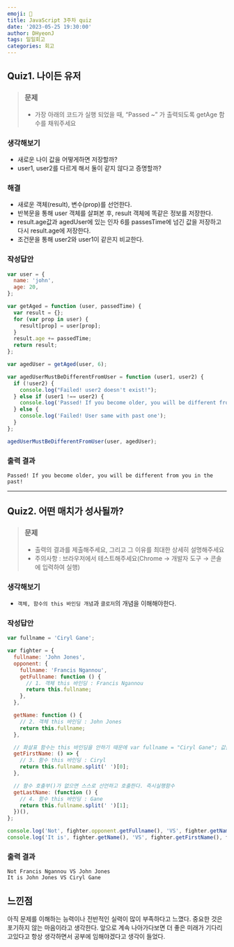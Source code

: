 ```yaml
---
emoji: 📝
title: JavaScript 3주차 quiz
date: '2023-05-25 19:30:00'
author: DHyeonJ
tags: 일일회고
categories: 회고
---
```


## Quiz1. 나이든 유저

<blockquote>

### 문제

- 가장 아래의 코드가 실행 되었을 때, “Passed ~” 가 출력되도록 getAge 함수를 채워주세요

</blockquote>

### 생각해보기

- 새로운 나이 값을 어떻게하면 저장할까?
- user1, user2를 다르게 해서 둘이 같지 않다고 증명할까?

### 해결

- 새로운 객체(result), 변수(prop)를 선언한다.
- 반복문을 통해 user 객체를 살펴본 후, result 객체에 똑같은 정보를 저장한다.
- result.age값과 agedUser에 있는 인자 6를 passesTime에 넘긴 값을 저장하고 다시 result.age에 저장한다.
- 조건문을 통해 user2와 user1이 같은지 비교한다.

### 작성답안

```js
var user = {
  name: 'john',
  age: 20,
};

var getAged = function (user, passedTime) {
  var result = {};
  for (var prop in user) {
    result[prop] = user[prop];
  }
  result.age += passedTime;
  return result;
};

var agedUser = getAged(user, 6);

var agedUserMustBeDifferentFromUser = function (user1, user2) {
  if (!user2) {
    console.log("Failed! user2 doesn't exist!");
  } else if (user1 !== user2) {
    console.log('Passed! If you become older, you will be different from you in the past!');
  } else {
    console.log('Failed! User same with past one');
  }
};

agedUserMustBeDifferentFromUser(user, agedUser);
```

### 출력 결과

```console
Passed! If you become older, you will be different from you in the past!
```

<hr>

## Quiz2. 어떤 매치가 성사될까?

<blockquote>

### 문제

- 출력의 결과를 제출해주세요, 그리고 그 이유를 최대한 상세히 설명해주세요
- 주의사항 : 브라우저에서 테스트해주세요(Chrome → 개발자 도구 → 콘솔에 입력하여 실행)
</blockquote>

### 생각해보기

- `객체, 함수의 this 바인딩 개념`과 `클로저`의 개념을 이해해야한다.

### 작성답안

```js
var fullname = 'Ciryl Gane';

var fighter = {
  fullname: 'John Jones',
  opponent: {
    fullname: 'Francis Ngannou',
    getFullname: function () {
      // 1. 객체 this 바인딩 : Francis Ngannou
      return this.fullname;
    },
  },

  getName: function () {
    // 2. 객체 this 바인딩 : John Jones
    return this.fullname;
  },

  // 화살표 함수는 this 바인딩을 안하기 때문에 var fullname = "Ciryl Gane"; 값을 가져온다.
  getFirstName: () => {
    // 3. 함수 this 바인딩 : Ciryl
    return this.fullname.split(' ')[0];
  },

  // 함수 호출부()가 없으면 스스로 선언하고 호출한다. 즉시실행함수
  getLastName: (function () {
    // 4. 함수 this 바인딩 : Gane
    return this.fullname.split(' ')[1];
  })(),
};

console.log('Not', fighter.opponent.getFullname(), 'VS', fighter.getName());
console.log('It is', fighter.getName(), 'VS', fighter.getFirstName(), fighter.getLastName);
```

### 출력 결과

```console
Not Francis Ngannou VS John Jones
It is John Jones VS Ciryl Gane
```

## 느낀점

아직 문제를 이해하는 능력이나 전반적인 실력이 많이 부족하다고 느꼈다. 중요한 것은 포기하지 않는 마음이라고 생각한다.
앞으로 계속 나아가다보면 더 좋은 미래가 기다리고있다고 항상 생각하면서 공부에 임해야겠다고 생각이 들었다.

```toc

```
